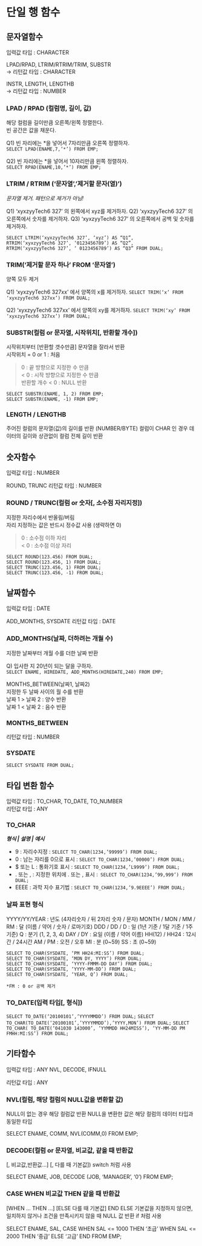 # 단일 행 함수

## 문자열함수
입력값 타입 : CHARACTER   

LPAD/RPAD, LTRIM/RTRIM/TRIM, SUBSTR    
-> 리턴값 타입 : CHARACTER    

INSTR, LENGTH, LENGTHB   
-> 리턴값 타입 : NUMBER

### LPAD / RPAD (컬럼명, 길이, 값)
해당 컬럼을 길이만큼 오른쪽/왼쪽 정렬한다.   
빈 공간은 값을 채운다.   

Q1) 빈 자리에는 *을 넣어서 7자리만큼 오른쪽 정렬하자.    
`SELECT LPAD(ENAME,7,’*’) FROM EMP;`    

Q2) 빈 자리에는 *을 넣어서 10자리만큼 왼쪽 정렬하자.   
`SELECT RPAD(ENAME,10,’*’) FROM EMP;`

### LTRIM / RTRIM (‘문자열’,’제거할 문자(열)’)
_문자열 제거. 패턴으로 제거가 아님!_

Q1) ‘xyxzyyTech6 327’ 의 왼쪽에서 xyz를 제거하자.
Q2) ‘xyxzyyTech6 327’ 의 오른쪽에서 숫자를 제거하자.
Q3) ‘xyxzyyTech6 327’ 의 오른쪽에서 공백 및 숫자를 제거하자.

`SELECT LTRIM(‘xyxzyyTech6 327’, ‘xyz’) AS “Q1”,`     
`RTRIM(‘xyxzyyTech6 327’, ‘0123456789’) AS “Q2”,`   
`RTRIM(‘xyxzyyTech6 327’, ‘ 0123456789’) AS “Q3” FROM DUAL;`

### TRIM(‘제거할 문자 하나’ FROM ‘문자열’)
양쪽 모두 제거

Q1) ‘xyxzyyTech6 327xx’ 에서 양쪽의 x를 제거하자.
`SELECT TRIM(‘x’ FROM ‘xyxzyyTech6 327xx’) FROM DUAL;`

Q2) ‘xyxzyyTech6 327xx’ 에서 양쪽의 xy를 제거하자.
`SELECT TRIM(‘xy’ FROM ‘xyxzyyTech6 327xx’) FROM DUAL;`

### SUBSTR(컬럼 or 문자열, 시작위치[, 반환할 개수])

시작위치부터 [반환할 갯수만큼] 문자열을 잘라서 반환    
시작위치 = 0 or 1 : 처음    
> 0 : 끝 방향으로 지정한 수 만큼    
< 0 : 시작 방향으로 지정한 수 만큼    
반환할 개수 < 0 : NULL 반환   

`SELECT SUBSTR(ENAME, 1, 2) FROM EMP;`    
`SELECT SUBSTR(ENAME, -1) FROM EMP;`

### LENGTH / LENGTHB
주어진 컬럼의 문자열(값)의 길이를 반환 (NUMBER/BYTE)
컬럼이 CHAR 인 경우 데이터의 길이와 상관없이 컬럼 전체 길이 반환

## 숫자함수
입력값 타입 : NUMBER      

ROUND, TRUNC
리턴값 타입 : NUMBER

### ROUND / TRUNC(컬럼 or 숫자[, 소수점 자리지정])
지정한 자리수에서 반올림/버림    
자리 지정하는 값은 반드시 정수값 사용 (생략하면 0)    
> 0 : 소수점 이하 자리   
< 0 : 소수점 이상 자리   
 
`SELECT ROUND(123.456) FROM DUAL;`    
`SELECT ROUND(123.456, 1) FROM DUAL;`    
`SELECT TRUNC(123.456, 1) FROM DUAL;`    
`SELECT TRUNC(123.456, -1) FROM DUAL;`    

## 날짜함수
입력값 타입 : DATE

ADD_MONTHS, SYSDATE
리턴값 타입 : DATE   

### ADD_MONTHS(날짜, 더하려는 개월 수)
지정한 날짜부터 개월 수를 더한 날짜 반환

Q) 입사한 지 20년이 되는 달을 구하자.   
`SELECT ENAME, HIREDATE, ADD_MONTHS(HIREDATE,240) FROM EMP;`

MONTHS_BETWEEN(날짜1, 날짜2)    
지정한 두 날짜 사이의 월 수를 반환    
날짜 1 > 날짜 2 : 양수 반환    
날짜 1 < 날짜 2 : 음수 반환

### MONTHS_BETWEEN   
리턴값 타입 : NUMBER

### SYSDATE
`SELECT SYSDATE FROM DUAL;`

## 타입 변환 함수
입력값 타입 : TO_CHAR, TO_DATE, TO_NUMBER     
리턴값 타입 : ANY

### TO_CHAR

***형식 | 설명 | 예시***    
- 9 : 자리수지정 : `SELECT TO_CHAR(1234,’99999’) FROM DUAL;`   
- 0 : 남는 자리를 0으로 표시 : `SELECT TO_CHAR(1234,’00000’) FROM DUAL;` 
- $ 또는 L : 통화기호 표시 : `SELECT TO_CHAR(1234,’L9999’) FROM DUAL;`
- . 또는 , : 지정한 위치에 . 또는 , 표시 :` SELECT TO_CHAR(1234,’99,999’) FROM DUAL;`
- EEEE : 과학 지수 표기법 : `SELECT TO_CHAR(1234,’9.9EEEE’) FROM DUAL;`

### 날짜 표현 형식
YYYY/YY/YEAR : 년도 (4자리숫자 / 뒤 2자리 숫자 / 문자)
MONTH / MON / MM / RM : 달 (이름 / 약어 / 숫자 / 로마기호)
DDD / DD / D : 일 (1년 기준 / 1달 기준 / 1주 기준)
Q : 분기 (1, 2, 3, 4)
DAY / DY : 요일 (이름 / 약어 이름)
HH(12) / HH24 : 12시간 / 24시간
AM / PM : 오전 / 오후
MI : 분 (0~59)
SS : 초 (0~59)

```
SELECT TO_CHAR(SYSDATE, ‘PM HH24:MI:SS’) FROM DUAL;
SELECT TO_CHAR(SYSDATE, ‘MON DY, YYYY’) FROM DUAL;
SELECT TO_CHAR(SYSDATE, ‘YYYY-FMMM-DD DAY’) FROM DUAL;
SELECT TO_CHAR(SYSDATE, ‘YYYY-MM-DD’) FROM DUAL;
SELECT TO_CHAR(SYSDATE, ‘YEAR, Q’) FROM DUAL;

*FM : 0 or 공백 제거
```

### TO_DATE(입력 타입[, 형식])

`SELECT TO_DATE(‘20100101’,’YYYYMMDD’) FROM DUAL;`
`SELECT TO_CHAR(TO_DATE(‘20100101’,’YYYYMMDD’),’YYYY,MON’) FROM DUAL;`
`SELECT TO_CHAR(
TO_DATE(‘041030 143000’, ‘YYMMDD HH24MISS’),
‘YY-MM-DD PM FMHH:MI:SS’)
FROM DUAL;`

## 기타함수
입력값 타입 : ANY
NVL, DECODE, IFNULL  

리턴값 타입 : ANY

### NVL(컬럼, 해당 컬럼의 NULL값을 변환할 값)
NULL이 없는 경우 해당 컬럼값 반환
NULL을 변환한 값은 해당 컬럼의 데이터 타입과 동일한 타입

SELECT ENAME, COMM, NVL(COMM,0) FROM EMP;

### DECODE(컬럼 or 문자열, 비교값, 같을 때 반환값 
[, 비교값,반환값...] [, 다를 때 기본값])
switch 처럼 사용

SELECT ENAME, JOB, DECODE (JOB, ‘MANAGER’, ‘0’) FROM EMP;

### CASE WHEN 비교값 THEN 같을 때 반환값
[WHEN ... THEN ...] [ELSE 다를 때 기본값] END
ELSE 기본값을 지정하지 않으면, 일치하지 않거나 조건을 만족시키지 않을 때
NULL 값 반환
if 처럼 사용

SELECT ENAME, SAL, CASE WHEN SAL <= 1000 THEN ‘초급’
WHEN SAL <= 2000 THEN ‘중급’ ELSE ‘고급’ END
FROM EMP;